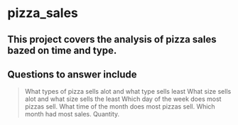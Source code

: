 # pizza_sales

## This project covers the analysis of pizza sales bazed on time and type.

## Questions to answer include
> What types of pizza sells alot and what type sells least
> What size sells alot and what size sells the least
> Which day of the week does most pizzas sell.
> What time of the month does most pizzas sell.
> Which month had most sales.
> Quantity.